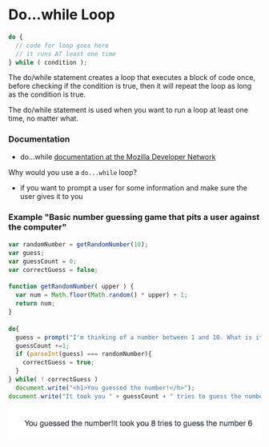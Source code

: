 # Do...while Loop

```js
do {
  // code for loop goes here
  // it runs AT least one time
} while ( condition );
 ```
The do/while statement creates a loop that executes a block of code once, before checking if the condition is true, then it will repeat the loop as long as the condition is true.

The do/while statement is used when you want to run a loop at least one time, no matter what.

### Documentation
* do...while [documentation at the Mozilla Developer Network](https://developer.mozilla.org/en-US/docs/Web/JavaScript/Reference/Statements/do...while)

Why would you use a `do...while` loop?
* if you want to prompt a user for some information and make sure the user gives it to you 

### Example "Basic number guessing game that pits a user against the computer"

```js 
var randomNumber = getRandomNumber(10);
var guess;
var guessCount = 0;
var correctGuess = false;

function getRandomNumber( upper ) {
  var num = Math.floor(Math.random() * upper) + 1; 
  return num;
}

do{
  guess = prompt("I'm thinking of a number between 1 and 10. What is it?");
  guessCount +=1;
  if (parseInt(guess) === randomNumber){
    correctGuess = true;
  }
} while( ! correctGuess )
  document.write("<h1>You guessed the number!</h>");
document.write("It took you " + guessCount + " tries to guess the number " + randomNumber);
```
![do-while-loop](../do-while-loop.png)




